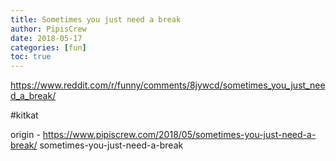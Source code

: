 ```yaml
---
title: Sometimes you just need a break
author: PipisCrew
date: 2018-05-17
categories: [fun]
toc: true
---
```


https://www.reddit.com/r/funny/comments/8jywcd/sometimes_you_just_need_a_break/

#kitkat

origin - https://www.pipiscrew.com/2018/05/sometimes-you-just-need-a-break/ sometimes-you-just-need-a-break